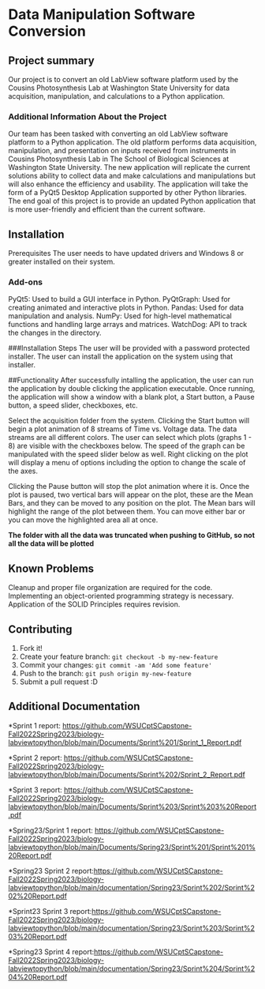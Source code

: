 # Data Manipulation Software Conversion

## Project summary
Our project is to convert an old LabView software platform used by the Cousins Photosynthesis Lab at Washington State University for data acquisition, manipulation, and calculations to a Python application.

### Additional Information About the Project
Our team has been tasked with converting an old LabView software platform to a Python application. The old platform performs data acquisition, manipulation, and presentation on inputs received from instruments in Cousins Photosynthesis Lab in The School of Biological Sciences at Washington State University. The new application will replicate the current solutions ability to collect data and make calculations and manipulations but will also enhance the efficiency and usability. The application will take the form of a PyQt5 Desktop Application supported by other Python libraries. The end goal of this project is to provide an updated Python application that is more user-friendly and efficient than the current software.

## Installation
Prerequisites
The user needs to have updated drivers and Windows 8 or greater installed on their system.

### Add-ons
PyQt5: Used to build a GUI interface in Python.
PyQtGraph: Used for creating animated and interactive plots in Python.
Pandas: Used for data manipulation and analysis.
NumPy: Used for high-level mathematical functions and handling large arrays and matrices.
WatchDog: API to track the changes in the directory.

###Installation Steps
The user will be provided with a password protected installer. The user can install the application on the system using that installer.

##Functionality
After successfully intalling the application, the user can run the application by double clicking the application executable. Once running, the application will show a window with a blank plot, a Start button, a Pause button, a speed slider, checkboxes, etc.

Select the acquisition folder from the system. Clicking the Start button will begin a plot animation of 8 streams of Time vs. Voltage data. The data streams are all different colors. The user can select which plots (graphs 1 - 8) are visible with the checkboxes below. The speed of the graph can be manipulated with the speed slider below as well. Right clicking on the plot will display a menu of options including the option to change the scale of the axes.

Clicking the Pause button will stop the plot animation where it is. Once the plot is paused, two vertical bars will appear on the plot, these are the Mean Bars, and they can be moved to any position on the plot. The Mean bars will highlight the range of the plot between them. You can move either bar or you can move the highlighted area all at once.

**The folder with all the data was truncated when pushing to GitHub, so not all the data will be plotted**

## Known Problems
Cleanup and proper file organization are required for the code.
Implementing an object-oriented programming strategy is necessary.
Application of the SOLID Principles requires revision.

## Contributing
1. Fork it!
2. Create your feature branch: `git checkout -b my-new-feature`
3. Commit your changes: `git commit -am 'Add some feature'`
4. Push to the branch: `git push origin my-new-feature`
5. Submit a pull request :D

## Additional Documentation

*Sprint 1 report: https://github.com/WSUCptSCapstone-Fall2022Spring2023/biology-labviewtopython/blob/main/Documents/Sprint%201/Sprint_1_Report.pdf

*Sprint 2 report: https://github.com/WSUCptSCapstone-Fall2022Spring2023/biology-labviewtopython/blob/main/Documents/Sprint%202/Sprint_2_Report.pdf

*Sprint 3 report: https://github.com/WSUCptSCapstone-Fall2022Spring2023/biology-labviewtopython/blob/main/Documents/Sprint%203/Sprint%203%20Report.pdf

*Spring23/Sprint 1 report: https://github.com/WSUCptSCapstone-Fall2022Spring2023/biology-labviewtopython/blob/main/Documents/Spring23/Sprint%201/Sprint%201%20Report.pdf

*Spring23 Sprint 2 report:https://github.com/WSUCptSCapstone-Fall2022Spring2023/biology-labviewtopython/blob/main/documentation/Spring23/Sprint%202/Sprint%202%20Report.pdf

*Sprint23 Sprint 3 report:https://github.com/WSUCptSCapstone-Fall2022Spring2023/biology-labviewtopython/blob/main/documentation/Spring23/Sprint%203/Sprint%203%20Report.pdf

*Spring23 Sprint 4 report:https://github.com/WSUCptSCapstone-Fall2022Spring2023/biology-labviewtopython/blob/main/documentation/Spring23/Sprint%204/Sprint%204%20Report.pdf
